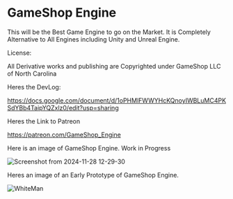 # GameShop Engine

This will be the Best Game Engine to go on the Market.  It is Completely Alternative to All Engines including Unity and Unreal Engine.

License:

All Derivative works and publishing are Copyrighted under GameShop LLC of North Carolina

Heres the DevLog:

https://docs.google.com/document/d/1oPHMlFWWYHcKQnoyIWBLuMC4PKSdYBb4TaipYQZxlz0/edit?usp=sharing

Heres the Link to Patreon

https://patreon.com/GameShop_Engine

Here is an image of GameShop Engine.  Work in Progress


![Screenshot from 2024-11-28 12-29-30](https://github.com/user-attachments/assets/9c64244a-c584-4971-a1fb-3d724fbb2ea8)

Heres an image of an Early Prototype of GameShop Engine.

![WhiteMan](https://github.com/user-attachments/assets/e0984f8f-7898-4a33-9153-024828601f90)


